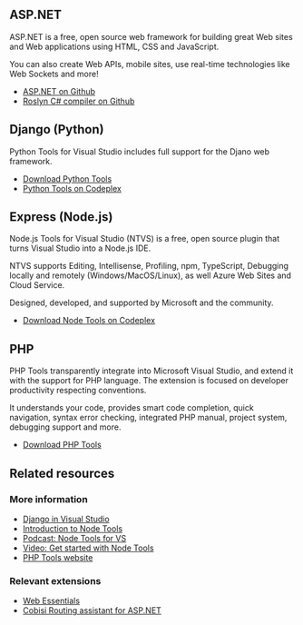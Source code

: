 ﻿<properties
	pageTitle="Server-side"
	description="Visual Studio has excellent support for many types of server-side frameworks targeting a wide variety of platforms and technologies."
	slug="server-side"
	keywords="vsix, extensibility, plugins"
/>

## ASP.NET
ASP.NET is a free, open source web framework for building great Web sites and 
Web applications using HTML, CSS and JavaScript. 

You can also create Web APIs, mobile sites, use real-time technologies 
like Web Sockets and more!

- [ASP.NET on Github](https://github.com/aspnet/home/)
- [Roslyn C# compiler on Github](https://github.com/dotnet/roslyn/)

## Django (Python)
Python Tools for Visual Studio includes full support for the Djano
web framework.

- [Download Python Tools](https://visualstudiogallery.msdn.microsoft.com/9ea113de-a009-46cd-99f5-65ef0595f937)
- [Python Tools on Codeplex](http://pytools.codeplex.com/)

## Express (Node.js)
Node.js Tools for Visual Studio (NTVS) is a free, open source plugin that turns Visual Studio into a Node.js IDE. 

NTVS supports Editing, Intellisense, Profiling, npm, TypeScript, Debugging locally 
and remotely (Windows/MacOS/Linux), as well Azure Web Sites and Cloud Service.

Designed, developed, and supported by Microsoft and the community.

- [Download Node Tools on Codeplex](http://nodejstools.codeplex.com/)

## PHP
PHP Tools transparently integrate into Microsoft Visual Studio, and extend it 
with the support for PHP language. The extension is focused on developer 
productivity respecting conventions. 

It understands your code, provides smart 
code completion, quick navigation, syntax error checking, integrated PHP manual, 
project system, debugging support and more.

- [Download PHP Tools](https://visualstudiogallery.msdn.microsoft.com/6eb51f05-ef01-4513-ac83-4c5f50c95fb5)

<aside role="complementary">

## Related resources

<section>

### More information

- [Django in Visual Studio](http://www.hanselman.com/blog/OneOfMicrosoftsBestKeptSecretsPythonToolsForVisualStudioPTVS.aspx)
- [Introduction to Node Tools](http://www.hanselman.com/blog/IntroducingNodejsToolsForVisualStudio.aspx)
- [Podcast: Node Tools for VS](http://www.hanselminutes.com/400/nodejs-tools-for-visual-studio)
- [Video: Get started with Node Tools](http://channel9.msdn.com/Series/Visual-Studio-Online-Monaco/Getting-started-with-nodejs)
- [PHP Tools website](http://www.devsense.com/products/php-tools/)
</section>

<section>

### Relevant extensions

- [Web Essentials](https://visualstudiogallery.msdn.microsoft.com/ee6e6d8c-c837-41fb-886a-6b50ae2d06a2)
- [Cobisi Routing assistant for ASP.NET](https://visualstudiogallery.msdn.microsoft.com/f0589156-a8e6-47db-8bac-90f01ca6b8a3)
</section>

</aside>

